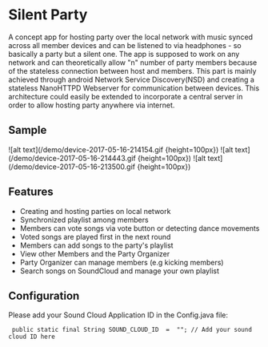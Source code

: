 # Silent Party
A concept app for hosting party over the local network with music synced across all member devices and can be listened to via headphones - so basically a party but a silent one.
The app is supposed to work on any network and can theoretically allow "n" number of party members because of the stateless connection between host and members. This part is mainly achieved through android Network Service Discovery(NSD) and creating a stateless NanoHTTPD Webserver for communication between devices. 
This architecture could easily be extended to incorporate a central server in order to allow hosting party anywhere via internet.

## Sample
![alt text](/demo/device-2017-05-16-214154.gif {height=100px})
![alt text](/demo/device-2017-05-16-214443.gif {height=100px})
![alt text](/demo/device-2017-05-16-213500.gif {height=100px})

## Features
 * Creating and hosting parties on local network
 * Synchronized playlist among members
 * Members can vote songs via vote button or detecting dance movements
 * Voted songs are played first in the next round
 * Members can add songs to the party's playlist
 * View other Members and the Party Organizer
 * Party Organizer can manage members (e.g kicking members)
 * Search songs on SoundCloud and manage your own playlist
 
## Configuration
Please add your Sound Cloud Application ID in the Config.java file: 
```
 public static final String SOUND_CLOUD_ID  =  ""; // Add your sound cloud ID here
```

